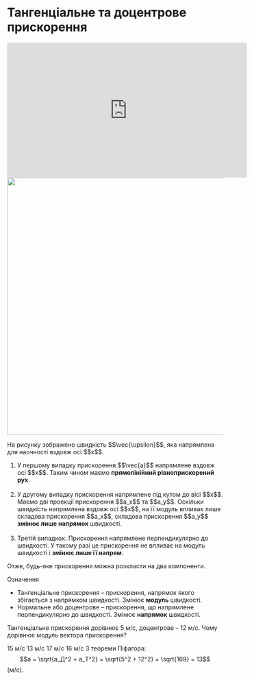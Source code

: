 # Тангенцiальне та доцентрове прискорення

<div class="space"><div class="fluidMedia">
<iframe width="560" height="315" src="https://www.youtube.com/embed/hcLpJc_JgKw" frameborder="0" allowfullscreen></iframe>
</div></div>

<div class="space"><img class="image" width="600" src="https://rawgit.com/chudaol/ed-era-book-physics/master/images/chapter_3/10.png"></div>

<p class="p3">На рисунку зображено швидкiсть $$\vec{\upsilon}$$, яка напрямлена для наочності вздовж осi $$x$$.</p>

<ol>
<li>
У першому випадку прискорення $$\vec{a}$$ напрямлене вздовж осi $$x$$. Таким чином маємо <b>прямолiнiйний рiвноприскорений рух</b>.<br><br>
</li>
<li>
У другому випадку прискорення напрямлене пiд кутом до вiсi $$x$$. Маємо двi проекцiї прискорення $$a_x$$ та $$a_y$$. Оскільки швидкiсть напрямлена вздовж осi $$x$$, на її модуль впливає лише складова прискорення $$a_x$$, складова прискорення $$a_y$$ <b>змiнює лише напрямок</b> швидкостi.<br><br>
</li>
<li>
Третiй випадкок. Прискорення напрямлене перпендикулярно до швидкостi. У такому разi це прискорення не впливає на модуль швидкостi i <b>змiнює лише її напрям</b>.
</li>
</ol>

<p class="p3">Отже, будь-яке прискорення можна розкласти на два компоненти.</p>

<div class="eoz-wrap">
<span class="eoz">Означення</span>
<div class="eoz-text">
<ul>
<li>
<span class="p1">Тангенцiальне прискорення</span> – прискорення, напрямок якого збігається з напрямком швидкостi. Змiнює <b>модуль</b> швидкостi.
</li>
<li>
<span class="p1">Нормальне або доцентрове</span> – прискорення, що напрямлене перпендикулярно до швидкостi. Змiнює <b>напрямок</b> швидкостi.
</li>
</ul>
</div>
</div>

<quiz correctLabel="correct!" incorrectLabel="incorrect!" checkLabel="check ansert">
<question>
<p>Тангенцiальне прискорення дорiвнює 5 м/с, доцентрове – 12 м/с. Чому дорiвнює модуль вектора прискорення?</p>
 
<answer>15 м/с</answer>
<answer correct>13 м/с</answer>
<answer>17 м/с</answer>
<answer>16 м/с</answer>
<explanation>
З теореми Піфагора:
$$a = \sqrt{a_Д^2 + a_Т^2} = \sqrt{5^2 + 12^2} = \sqrt{169} = 13$$ (м/с).
</explanation>
</question>
</quiz>